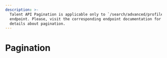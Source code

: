 ```yaml
---
description: >-
  Talent API Pagination is applicable only to `/search/advanced/profiles`
  endpoint. Please, visit the corresponding endpoint documentation for more
  details about pagination.
---
```


# Pagination


